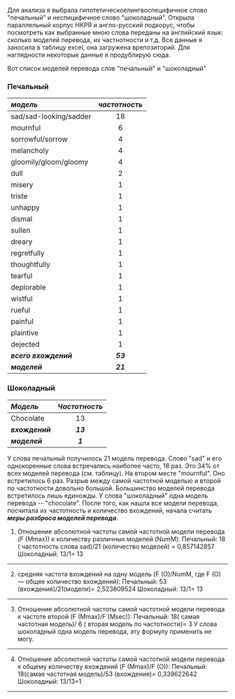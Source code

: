 Для анализа я выбрала гипотетическоелингвоспецифичное слово "печальный" и неспицифичное слово "шоколадный". Открыла параллельный корпус НКРЯ и англо-русский подкорус, чтобы посмотреть как выбранные мною слова переданы на английский язык: сколько моделей перевода, их частнотности и т.д. Все данные я заносила в таблицу excel, она загружена врепозиторий. Для наглядности некоторые данные я продублирую сюда.

Вот список моделей перевода слов "печальный" и "шоколадный"

### Печальный

| *_модель_* | *_частотность_* | 
|:------------- |:---------------:|
| sad/sad-looking/sadder | 18 | 
| mournful | 6 | 
| sorrowful/sorrow | 4| 
| melancholy | 4 |
| gloomily/gloom/gloomy | 4 | 
| dull | 2 | 
| misery | 1 | 
| triste | 1 | 
| unhappy | 1 | 
| dismal | 1 | 
| sullen | 1 | 
| dreary | 1 | 
| regretfully | 1 | 
| thoughtfully | 1 | 
| tearful | 1 | 
| deplorable | 1 | 
| wistful | 1 | 
| rueful | 1 | 
| painful | 1 | 
| plaintive | 1 | 
| dejected | 1 | 
| **_всего вхождений_** | **_53_** | 
| **_моделей_** |**_21_** | 

### Шоколадный

| *_Модель_*    | *_Частотность_*        | 
| :------------- |:------------------:| 
| Chocolate    | 13 | 
| **_вхождений_**    | **_13_** |   
| **_моделей_**      | **_1_**  |

У слова печальный получилось 21 модель перевода. Слово "sad" и его однокоренные слова встречались наиболее часто, 18 раз. Это 34% от всех моделей перевода (см. таблицу). На втором месте "mournful". Оно встретилось 6 раз. Разрыв между самой частотной моделью и второй по частотности довольно большой. Большинство моделей перевода встретилось лишь единожды. У слова "шоколадный" одна модель перевода -- "chocolate". 
 После того, как нашла все модели перевода, посчитала их частотность и количество вхождений, начала считать **_меры разброса моделей перевода_**. 
1. Отношение абсолютной частоты самой частотной модели перевода (F (Mmax)) к количеству различных моделей (NumM):
Печальный: 18 ( частотность слова sad)/21 (количество моделей) = 0,857142857
Шоколадный: 13/1= 13
***
2. средняя частота вхождений на одну модель (F (O)/NumM, где F (O) —  общее количество вхождений):
Печальный: 53 (вхождения)/21(модели)= 2,523809524
Шоколадный: 13/1= 13
***
3. Отношение абсолютной частоты самой частотной модели перевода к частоте второй (F (Mmax)/F (Msec)):
Печальный: 18( самая частотная модель)/ 6 ( вторая модель по частотности)= 3
У слова шоколадный одна модель перевода, эту формулу применить не могу.
***
4. Отношение абсолютной частоты самой частотной модели перевода к общему количеству вхождений (F (Mmax)/F (O)):
Печальный: 18(самая частотная модель)/53 (вхождения)= 0,339622642
Шоколадный: 13/13=1
***
